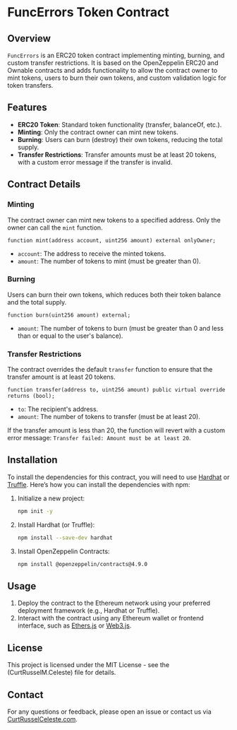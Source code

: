
# FuncErrors Token Contract

## Overview

`FuncErrors` is an ERC20 token contract implementing minting, burning, and custom transfer restrictions. It is based on the OpenZeppelin ERC20 and Ownable contracts and adds functionality to allow the contract owner to mint tokens, users to burn their own tokens, and custom validation logic for token transfers.

## Features

- **ERC20 Token**: Standard token functionality (transfer, balanceOf, etc.).
- **Minting**: Only the contract owner can mint new tokens.
- **Burning**: Users can burn (destroy) their own tokens, reducing the total supply.
- **Transfer Restrictions**: Transfer amounts must be at least 20 tokens, with a custom error message if the transfer is invalid.

## Contract Details

### Minting

The contract owner can mint new tokens to a specified address. Only the owner can call the `mint` function.

```solidity
function mint(address account, uint256 amount) external onlyOwner;
```

- `account`: The address to receive the minted tokens.
- `amount`: The number of tokens to mint (must be greater than 0).

### Burning

Users can burn their own tokens, which reduces both their token balance and the total supply.

```solidity
function burn(uint256 amount) external;
```

- `amount`: The number of tokens to burn (must be greater than 0 and less than or equal to the user's balance).

### Transfer Restrictions

The contract overrides the default `transfer` function to ensure that the transfer amount is at least 20 tokens.

```solidity
function transfer(address to, uint256 amount) public virtual override returns (bool);
```

- `to`: The recipient's address.
- `amount`: The number of tokens to transfer (must be at least 20).

If the transfer amount is less than 20, the function will revert with a custom error message: `Transfer failed: Amount must be at least 20`.

## Installation

To install the dependencies for this contract, you will need to use [Hardhat](https://hardhat.org/) or [Truffle](https://www.trufflesuite.com/truffle). Here’s how you can install the dependencies with npm:

1. Initialize a new project:

    ```bash
    npm init -y
    ```

2. Install Hardhat (or Truffle):

    ```bash
    npm install --save-dev hardhat
    ```

3. Install OpenZeppelin Contracts:

    ```bash
    npm install @openzeppelin/contracts@4.9.0
    ```

## Usage

1. Deploy the contract to the Ethereum network using your preferred deployment framework (e.g., Hardhat or Truffle).
2. Interact with the contract using any Ethereum wallet or frontend interface, such as [Ethers.js](https://docs.ethers.io/) or [Web3.js](https://web3js.readthedocs.io/).

## License

This project is licensed under the MIT License - see the (CurtRusselM.Celeste) file for details.

## Contact

For any questions or feedback, please open an issue or contact us via [CurtRusselCeleste.com](https://www.facebook.com/profile.php?id=100069766380432&mibextid=ZbWKwL).

```
